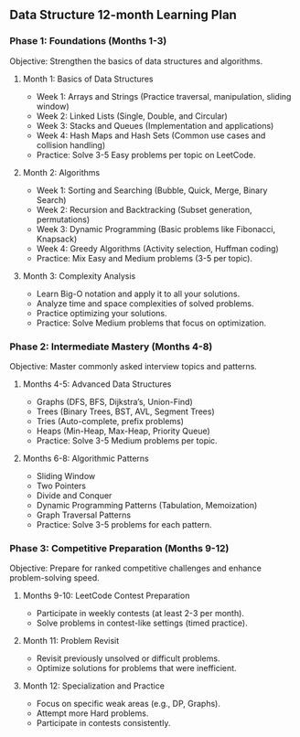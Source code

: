 ## Data Structure 12-month Learning Plan

### Phase 1: Foundations (Months 1-3)

Objective: Strengthen the basics of data structures and algorithms.

1. Month 1: Basics of Data Structures

   - Week 1: Arrays and Strings (Practice traversal, manipulation, sliding window)
   - Week 2: Linked Lists (Single, Double, and Circular)
   - Week 3: Stacks and Queues (Implementation and applications)
   - Week 4: Hash Maps and Hash Sets (Common use cases and collision handling)
   - Practice: Solve 3-5 Easy problems per topic on LeetCode.

2. Month 2: Algorithms
   - Week 1: Sorting and Searching (Bubble, Quick, Merge, Binary Search)
   - Week 2: Recursion and Backtracking (Subset generation, permutations)
   - Week 3: Dynamic Programming (Basic problems like Fibonacci, Knapsack)
   - Week 4: Greedy Algorithms (Activity selection, Huffman coding)
   - Practice: Mix Easy and Medium problems (3-5 per topic).
3. Month 3: Complexity Analysis
   - Learn Big-O notation and apply it to all your solutions.
   - Analyze time and space complexities of solved problems.
   - Practice optimizing your solutions.
   - Practice: Solve Medium problems that focus on optimization.

### Phase 2: Intermediate Mastery (Months 4-8)

Objective: Master commonly asked interview topics and patterns.

1. Months 4-5: Advanced Data Structures

   - Graphs (DFS, BFS, Dijkstra’s, Union-Find)
   - Trees (Binary Trees, BST, AVL, Segment Trees)
   - Tries (Auto-complete, prefix problems)
   - Heaps (Min-Heap, Max-Heap, Priority Queue)
   - Practice: Solve 3-5 Medium problems per topic.

2. Months 6-8: Algorithmic Patterns
   - Sliding Window
   - Two Pointers
   - Divide and Conquer
   - Dynamic Programming Patterns (Tabulation, Memoization)
   - Graph Traversal Patterns
   - Practice: Solve 3-5 problems for each pattern.

### Phase 3: Competitive Preparation (Months 9-12)

Objective: Prepare for ranked competitive challenges and enhance problem-solving speed.

1. Months 9-10: LeetCode Contest Preparation

   - Participate in weekly contests (at least 2-3 per month).
   - Solve problems in contest-like settings (timed practice).

2. Month 11: Problem Revisit

   - Revisit previously unsolved or difficult problems.
   - Optimize solutions for problems that were inefficient.

3. Month 12: Specialization and Practice
   - Focus on specific weak areas (e.g., DP, Graphs).
   - Attempt more Hard problems.
   - Participate in contests consistently.
